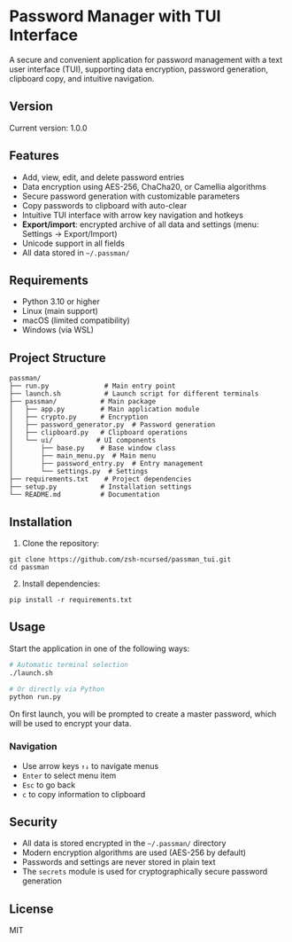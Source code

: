 # Password Manager with TUI Interface

A secure and convenient application for password management with a text user interface (TUI), supporting data encryption, password generation, clipboard copy, and intuitive navigation.

## Version

Current version: 1.0.0

## Features

- Add, view, edit, and delete password entries
- Data encryption using AES-256, ChaCha20, or Camellia algorithms
- Secure password generation with customizable parameters
- Copy passwords to clipboard with auto-clear
- Intuitive TUI interface with arrow key navigation and hotkeys
- **Export/import**: encrypted archive of all data and settings (menu: Settings → Export/Import)
- Unicode support in all fields
- All data stored in `~/.passman/`

## Requirements

- Python 3.10 or higher
- Linux (main support)
- macOS (limited compatibility)
- Windows (via WSL)

## Project Structure

```
passman/
├── run.py              # Main entry point
├── launch.sh           # Launch script for different terminals
├── passman/           # Main package
│   ├── app.py         # Main application module
│   ├── crypto.py      # Encryption
│   ├── password_generator.py  # Password generation
│   ├── clipboard.py   # Clipboard operations
│   └── ui/           # UI components
│       ├── base.py    # Base window class
│       ├── main_menu.py  # Main menu
│       ├── password_entry.py  # Entry management
│       └── settings.py  # Settings
├── requirements.txt    # Project dependencies
├── setup.py           # Installation settings
└── README.md          # Documentation
```

## Installation

1. Clone the repository:
```
git clone https://github.com/zsh-ncursed/passman_tui.git
cd passman
```

2. Install dependencies:
```
pip install -r requirements.txt
```

## Usage

Start the application in one of the following ways:

```bash
# Automatic terminal selection
./launch.sh

# Or directly via Python
python run.py
```

On first launch, you will be prompted to create a master password, which will be used to encrypt your data.

### Navigation

- Use arrow keys `↑↓` to navigate menus
- `Enter` to select menu item
- `Esc` to go back
- `c` to copy information to clipboard

## Security

- All data is stored encrypted in the `~/.passman/` directory
- Modern encryption algorithms are used (AES-256 by default)
- Passwords and settings are never stored in plain text
- The `secrets` module is used for cryptographically secure password generation

## License

MIT 